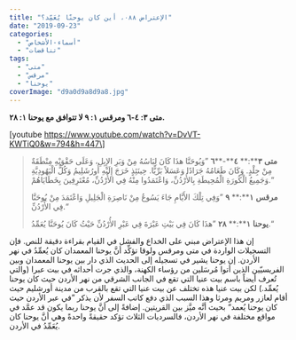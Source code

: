 ```yaml
---
title: "الإعتراض ٠٨٨، أين كان يوحنّا يُعَمِّد؟"
date: "2019-09-23"
categories: 
  - "أسماء-الأشخاص"
  - "تناقضات"
tags: 
  - "متى"
  - "مرقس"
  - "يوحنا"
coverImage: "d9a0d9a8d9a8.jpg"
---
```


**متى ٣: ٤\-٦ ومرقس ١: ٩ لا تتوافق مع يوحنا ١: ٢٨.**

\[youtube https://www.youtube.com/watch?v=DvVT-KWTiQ0&w=794&h=447\]

> **متى** **٣****:** **٤****\-****٦** ”وَيُوحَنَّا هذَا كَانَ لِبَاسُهُ مِنْ وَبَرِ الإِبِلِ، وَعَلَى حَقْوَيْهِ مِنْطَقَةٌ مِنْ جِلْدٍ. وَكَانَ طَعَامُهُ جَرَادًا وَعَسَلاً بَرِّيًّا. حِينَئِذٍ خَرَجَ إِلَيْهِ أُورُشَلِيمُ وَكُلُّ الْيَهُودِيَّةِ وَجَمِيعُ الْكُورَةِ الْمُحِيطَةِ بِالأُرْدُنِّ، وَاعْتَمَدُوا مِنْهُ فِي الأُرْدُنِّ، مُعْتَرِفِينَ بِخَطَايَاهُمْ.“
> 
> **مرقس** **١****:** **٩** ”وَفِي تِلْكَ الأَيَّامِ جَاءَ يَسُوعُ مِنْ نَاصِرَةِ الْجَلِيلِ وَاعْتَمَدَ مِنْ يُوحَنَّا فِي الأُرْدُنِّ.“
> 
> **يوحنا** **١****:** **٢٨** ”هذَا كَانَ فِي بَيْتِ عَبْرَةَ فِي عَبْرِ الأُرْدُنِّ حَيْثُ كَانَ يُوحَنَّا يُعَمِّدُ.“

إن هذا الإعتراض مبني على الخداع والفشل في القيام بقراءة دقيقة للنص. فإن التسجيلات الواردة في متى ومرقس ولوقا تؤكِّد أنَّ يوحنا المعمدان كان يُعمِّدُ في نهر الأردن. إن يوحنا يشير في تسجيله إلى الحديث الذي دار بين يوحنا المعمدان وبين الفريسيّين الذين أتوا مُرسَلين من رؤساء الكهنة، والذي جرت أحداثه في بيت عبرا (والتي تُعرف أيضاً باسم بيت عنيا التي تقع في الجانب الشرقي من نهر الأردن حيث كان يوحنا يُعمِّد.) لكن بيت عنيا هذه تختلف عن بيت عنيا التي تقع بالقرب من مدينة أورشليم حيث أقام لعازر ومريم ومرثا وهذا السبب الذي دفع كاتب السفر لأن يذكر ”في عبر الأردن حيث كان يوحنا يُعمد“ بحيث أنَّه ميَّز بين القريتين. إضافةً إلى أنَّ يوحنا ربما يكون قد عمَّد في مواقع مختلفة في نهر الأردن، فالسرديات الثلاث تؤكد حقيقةً واحدةً وهي أنَّ يوحنا كان يُعَمِّدُ في الأردن.
